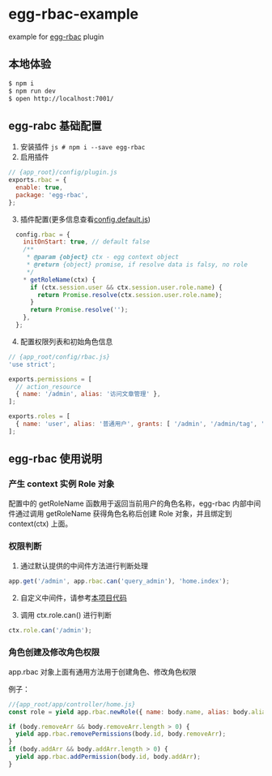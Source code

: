 # egg-rbac-example

example for [egg-rbac][egg-rbac] plugin

## 本地体验

```bash
$ npm i
$ npm run dev
$ open http://localhost:7001/
```

## egg-rabc 基础配置

1. 安装插件 ```js # npm i --save egg-rbac ```
2. 启用插件
```js
// {app_root}/config/plugin.js
exports.rbac = {
  enable: true,
  package: 'egg-rbac',
};
```
3. 插件配置(更多信息查看[config.default.js][egg-rbac-config])
```js
  config.rbac = {
    initOnStart: true, // default false
    /**
     * @param {object} ctx - egg context object
     * @return {object} promise, if resolve data is falsy, no role
     */
    * getRoleName(ctx) {
      if (ctx.session.user && ctx.session.user.role.name) {
        return Promise.resolve(ctx.session.user.role.name);
      }
      return Promise.resolve('');
    },
  };
```
4. 配置权限列表和初始角色信息
```js
// {app_root/config/rbac.js}
'use strict';

exports.permissions = [
  // action_resource
  { name: '/admin', alias: '访问文章管理' },
];

exports.roles = [
  { name: 'user', alias: '普通用户', grants: [ '/admin', '/admin/tag', '/admin/collect' ] },
];
```

## egg-rbac 使用说明

### 产生 context 实例 Role 对象

配置中的 getRoleName 函数用于返回当前用户的角色名称，egg-rbac 内部中间件通过调用 getRoleName 获得角色名称后创建 Role 对象，并且绑定到 context(ctx) 上面。

### 权限判断

1. 通过默认提供的中间件方法进行判断处理
```js
app.get('/admin', app.rbac.can('query_admin'), 'home.index');
```
2. 自定义中间件，请参考[本项目代码](./app/router.js#L8)

3. 调用 ctx.role.can() 进行判断
```js
ctx.role.can('/admin');
```

### 角色创建及修改角色权限

app.rbac 对象上面有通用方法用于创建角色、修改角色权限

例子：
```js
//{app_root/app/controller/home.js}
const role = yield app.rbac.newRole({ name: body.name, alias: body.alias, grants: [] });
```
```js
if (body.removeArr && body.removeArr.length > 0) {
  yield app.rbac.removePermissions(body.id, body.removeArr);
}
if (body.addArr && body.addArr.length > 0) {
  yield app.rbac.addPermission(body.id, body.addArr);
}
```

[egg-rbac]: https://github.com/lidianhao123/egg-rbac
[egg-rbac-config]: https://github.com/lidianhao123/egg-rbac/blob/master/config/config.default.js#L8
